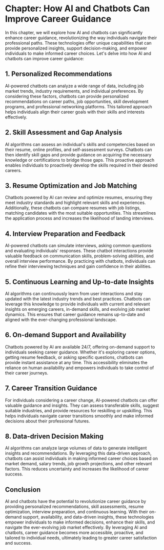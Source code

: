 Chapter: How AI and Chatbots Can Improve Career Guidance
========================================================

In this chapter, we will explore how AI and chatbots can significantly enhance career guidance, revolutionizing the way individuals navigate their professional paths. These technologies offer unique capabilities that can provide personalized insights, support decision-making, and empower individuals to make informed career choices. Let's delve into how AI and chatbots can improve career guidance:

**1. Personalized Recommendations**
-----------------------------------

AI-powered chatbots can analyze a wide range of data, including job market trends, industry requirements, and individual preferences. By considering these factors, chatbots can provide personalized recommendations on career paths, job opportunities, skill development programs, and professional networking platforms. This tailored approach helps individuals align their career goals with their skills and interests effectively.

**2. Skill Assessment and Gap Analysis**
----------------------------------------

AI algorithms can assess an individual's skills and competencies based on their resume, online profiles, and self-assessment surveys. Chatbots can then identify skill gaps and provide guidance on acquiring the necessary knowledge or certifications to bridge those gaps. This proactive approach enables individuals to proactively develop the skills required in their desired careers.

**3. Resume Optimization and Job Matching**
-------------------------------------------

Chatbots powered by AI can review and optimize resumes, ensuring they meet industry standards and highlight relevant skills and experiences. Additionally, these chatbots can compare resumes with job listings, matching candidates with the most suitable opportunities. This streamlines the application process and increases the likelihood of landing interviews.

**4. Interview Preparation and Feedback**
-----------------------------------------

AI-powered chatbots can simulate interviews, asking common questions and evaluating individuals' responses. These chatbot interactions provide valuable feedback on communication skills, problem-solving abilities, and overall interview performance. By practicing with chatbots, individuals can refine their interviewing techniques and gain confidence in their abilities.

**5. Continuous Learning and Up-to-date Insights**
--------------------------------------------------

AI algorithms can continuously learn from user interactions and stay updated with the latest industry trends and best practices. Chatbots can leverage this knowledge to provide individuals with current and relevant insights on emerging careers, in-demand skills, and evolving job market dynamics. This ensures that career guidance remains up-to-date and aligned with the ever-changing professional landscape.

**6. On-demand Support and Availability**
-----------------------------------------

Chatbots powered by AI are available 24/7, offering on-demand support to individuals seeking career guidance. Whether it's exploring career options, getting resume feedback, or asking specific questions, chatbots can provide instant assistance at any time. This accessibility eliminates the reliance on human availability and empowers individuals to take control of their career journeys.

**7. Career Transition Guidance**
---------------------------------

For individuals considering a career change, AI-powered chatbots can offer valuable guidance and insights. They can assess transferable skills, suggest suitable industries, and provide resources for reskilling or upskilling. This helps individuals navigate career transitions smoothly and make informed decisions about their professional futures.

**8. Data-driven Decision Making**
----------------------------------

AI algorithms can analyze large volumes of data to generate intelligent insights and recommendations. By leveraging this data-driven approach, chatbots can assist individuals in making informed career choices based on market demand, salary trends, job growth projections, and other relevant factors. This reduces uncertainty and increases the likelihood of career success.

**Conclusion**
--------------

AI and chatbots have the potential to revolutionize career guidance by providing personalized recommendations, skill assessments, resume optimization, interview preparation, and continuous learning. With their on-demand support, availability, and data-driven insights, these technologies empower individuals to make informed decisions, enhance their skills, and navigate the ever-evolving job market effectively. By leveraging AI and chatbots, career guidance becomes more accessible, proactive, and tailored to individual needs, ultimately leading to greater career satisfaction and success.
